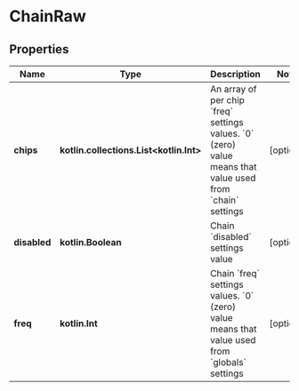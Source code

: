 
# ChainRaw

## Properties
| Name | Type | Description | Notes |
| ------------ | ------------- | ------------- | ------------- |
| **chips** | **kotlin.collections.List&lt;kotlin.Int&gt;** | An array of per chip &#x60;freq&#x60; settings values. &#x60;0&#x60; (zero) value means that value used from &#x60;chain&#x60; settings |  [optional] |
| **disabled** | **kotlin.Boolean** | Chain &#x60;disabled&#x60; settings value |  [optional] |
| **freq** | **kotlin.Int** | Chain &#x60;freq&#x60; settings values. &#x60;0&#x60; (zero) value means that value used from &#x60;globals&#x60; settings |  [optional] |



